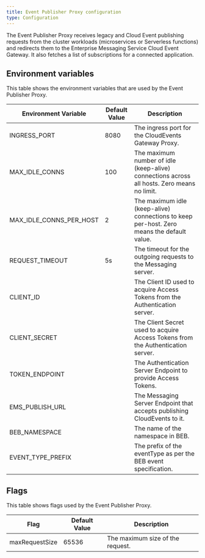 ```yaml
---
title: Event Publisher Proxy configuration
type: Configuration
---
```


The Event Publisher Proxy receives legacy and Cloud Event publishing requests from the cluster workloads (microservices or Serverless functions) and redirects them to the Enterprise Messaging Service Cloud Event Gateway. It also fetches a list of subscriptions for a connected application.

## Environment variables

This table shows the environment variables that are used by the Event Publisher Proxy.

| Environment Variable    | Default Value | Description                                                                                   |
| ----------------------- | ------------- |---------------------------------------------------------------------------------------------- |
| INGRESS_PORT            | 8080          | The ingress port for the CloudEvents Gateway Proxy.                                           |
| MAX_IDLE_CONNS          | 100           | The maximum number of idle (keep-alive) connections across all hosts. Zero means no limit.    |
| MAX_IDLE_CONNS_PER_HOST | 2             | The maximum idle (keep-alive) connections to keep per-host. Zero means the default value.     |
| REQUEST_TIMEOUT         | 5s            | The timeout for the outgoing requests to the Messaging server.                                |
| CLIENT_ID               |               | The Client ID used to acquire Access Tokens from the Authentication server.                   |
| CLIENT_SECRET           |               | The Client Secret used to acquire Access Tokens from the Authentication server.               |
| TOKEN_ENDPOINT          |               | The Authentication Server Endpoint to provide Access Tokens.                                  |
| EMS_PUBLISH_URL         |               | The Messaging Server Endpoint that accepts publishing CloudEvents to it.                      |
| BEB_NAMESPACE           |               | The name of the namespace in BEB.                                                        |
| EVENT_TYPE_PREFIX       |               | The prefix of the eventType as per the BEB event specification.                                    |


## Flags

This table shows flags used by the Event Publisher Proxy.

| Flag | Default Value | Description                                                                                   |
| ----------------------- | ------------- |---------------------------------------------------------------------------------------------- |
| maxRequestSize | 65536 | The maximum size of the request. |
